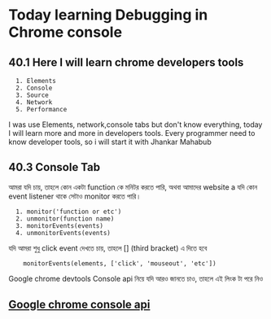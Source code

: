 # Today learning Debugging in Chrome console 

## 40.1 Here I will learn chrome developers tools
      1. Elements
      2. Console
      3. Source
      4. Network
      5. Performance
I was use Elements, network,console tabs but don't know everything, today I will learn more and more in developers tools. Every programmer need to know developer tools, so i will start it with Jhankar Mahabub

## 40.3 Console Tab
আমরা যদি চায়, তাহলে কোন একটা function কে মনিটর করতে পারি, অথবা আমাদের website a যদি কোন event listener থাকে সেটাও monitor করতে পারি। 

      1. monitor('function or etc')
      2. unmonitor(function name)
      3. monitorEvents(events)
      4. unmonitorEvents(events)
যদি আমরা শুধু click event দেখতে চায়, তাহলে [] (third bracket) এ দিতে হবে 

        monitorEvents(elements, ['click', 'mouseout', 'etc'])

Google chrome devtools Console api নিয়ে যদি আরও জানতে চাও, তাহলে এই লিংক টা পরে নিও 

## [Google chrome console api](https://developer.chrome.com/docs/devtools/console/api/)